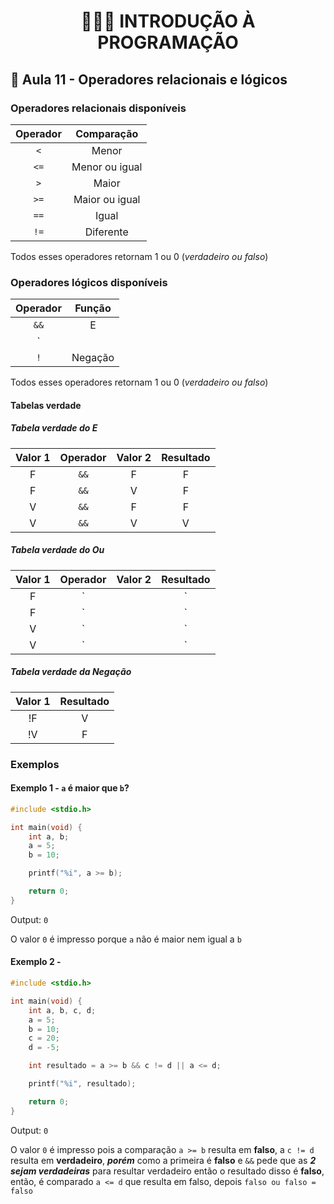 <h1 align="center">👨🏻‍💻 INTRODUÇÃO À PROGRAMAÇÃO</h1>

## 🤔 Aula 11 - Operadores relacionais e lógicos

### Operadores relacionais disponíveis

| Operador |   Comparação   |
| :------: | :------------: |
|   `<`    |     Menor      |
|   `<=`   | Menor ou igual |
|   `>`    |     Maior      |
|   `>=`   | Maior ou igual |
|   `==`   |     Igual      |
|   `!=`   |   Diferente    |

Todos esses operadores retornam 1 ou 0 (_verdadeiro ou falso_)

### Operadores lógicos disponíveis

| Operador | Função  |
| :------: | :-----: |
|   `&&`   |    E    |
|   `||`   |   Ou    |
|   `!`    | Negação |

Todos esses operadores retornam 1 ou 0 (_verdadeiro ou falso_)

#### Tabelas verdade

##### Tabela verdade do E

| Valor 1 | Operador | Valor 2 | Resultado |
| :-----: | :------: | :-----: | :-------: |
|    F    |   `&&`   |    F    |     F     |
|    F    |   `&&`   |    V    |     F     |
|    V    |   `&&`   |    F    |     F     |
|    V    |   `&&`   |    V    |     V     |

##### Tabela verdade do Ou

| Valor 1 | Operador | Valor 2 | Resultado |
| :-----: | :------: | :-----: | :-------: |
|    F    |   `||`   |    F    |     F     |
|    F    |   `||`   |    V    |     V     |
|    V    |   `||`   |    F    |     V     |
|    V    |   `||`   |    V    |     V     |

##### Tabela verdade da Negação

| Valor 1 | Resultado |
| :-----: | :-------: |
|   !F    |     V     |
|   !V    |     F     |

### Exemplos

#### Exemplo 1 - `a` é maior que `b`?

```c
#include <stdio.h>

int main(void) {
    int a, b;
    a = 5;
    b = 10;

    printf("%i", a >= b);

    return 0;
}
```

Output: `0`

O valor `0` é impresso porque `a` não é maior nem igual a `b`

#### Exemplo 2 -

```c
#include <stdio.h>

int main(void) {
    int a, b, c, d;
    a = 5;
    b = 10;
    c = 20;
    d = -5;

    int resultado = a >= b && c != d || a <= d;

    printf("%i", resultado);

    return 0;
}
```

Output: `0`

O valor `0` é impresso pois a comparação `a >= b` resulta em **falso**, a `c != d` resulta em **verdadeiro**, **_porém_** como a primeira é **falso** e `&&` pede que as **_2 sejam verdadeiras_** para resultar verdadeiro então o resultado disso é **falso**, então, é comparado `a <= d` que resulta em falso, depois `falso ou falso = falso`
